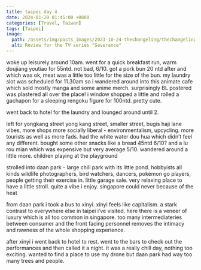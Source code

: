 ```yaml
---
title: taipei day 4
date: 2024-01-20 01:45:00 +0800
categories: [Travel, Taiwan]
tags: [Taipei]
image:
  path: /assets/img/posts_images/2023-10-24-thechangeling/thechangeling_postcover.jpg
  alt: Review for the TV series "Severance"
---
```



woke up leisurely around 10am. went for a quick breakfast run, warm doujiang youtiao for 55ntd. not bad, 6/10. got a pork bun 20 ntd after and which was ok, meat was a little too little for the size of the bun. my laundry slot was scheduled for 11.30am so i wandered around into this animate cafe which sold mostly manga and some anime merch. surprisingly BL postered was plastered all over the place! i window shopped a little and rolled a gachapon for a sleeping rengoku figure for 100ntd. pretty cute.

went back to hotel for the laundry and lounged around until 2.

left for yongkang street yong kang street, smaller street, bugis haji lane vibes, more shops more socially liberal - environmentalism, upcycling. more tourists as well as more fads. had the white water dou hua which didn’t feel any different. bought some other snacks like a bread 45ntd 6/10? and a lu rou mian which was expensive but very average 5/10. wandered around a little more. children playing at the playground


strolled into daan park - large chill park with its little pond. hobbyists all kinds wildlife photographers, bird watchers, dancers, pokémon go players, people getting their exercise in. little garage sale. very relaxing place to have a little stroll. quite a vibe i enjoy. singapore could never because of the heat

from daan park i took a bus to xinyi. xinyi feels like capitalism. a stark contrast to everywhere else in taipei i’ve visited. here there is a veneer of luxury which is all too common in singapore. too many intermediateries between consumer and the front facing personnel removes the intimacy and rawness of the whole shopping experience. 

after xinyi i went back to hotel to rest. went to the bars to check out the performances and then called it a night. it was a really chill day, nothing too exciting. wanted to find a place to use my drone but daan park had way too many trees and people.
